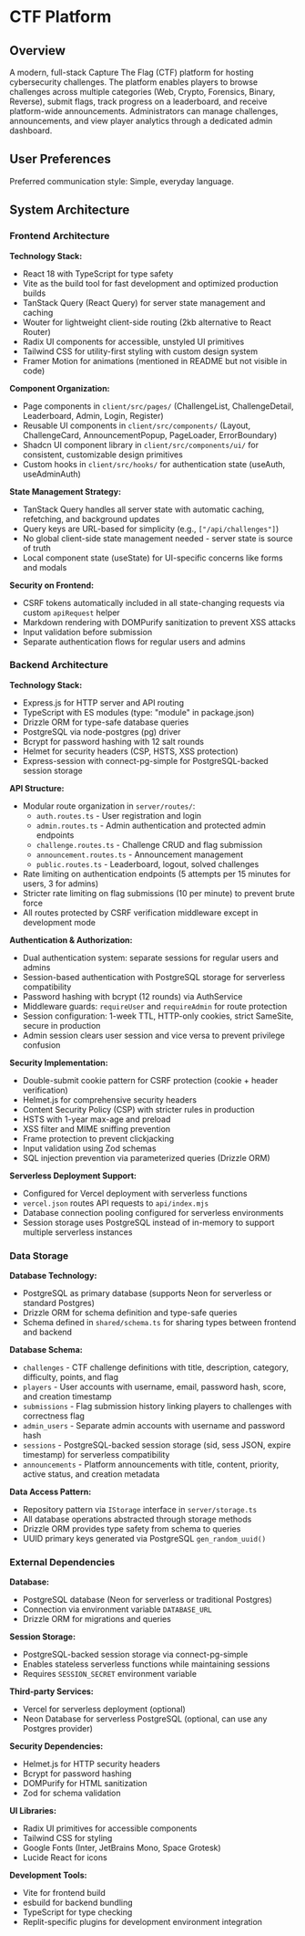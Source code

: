 # CTF Platform

## Overview

A modern, full-stack Capture The Flag (CTF) platform for hosting cybersecurity challenges. The platform enables players to browse challenges across multiple categories (Web, Crypto, Forensics, Binary, Reverse), submit flags, track progress on a leaderboard, and receive platform-wide announcements. Administrators can manage challenges, announcements, and view player analytics through a dedicated admin dashboard.

## User Preferences

Preferred communication style: Simple, everyday language.

## System Architecture

### Frontend Architecture

**Technology Stack:**
- React 18 with TypeScript for type safety
- Vite as the build tool for fast development and optimized production builds
- TanStack Query (React Query) for server state management and caching
- Wouter for lightweight client-side routing (2kb alternative to React Router)
- Radix UI components for accessible, unstyled UI primitives
- Tailwind CSS for utility-first styling with custom design system
- Framer Motion for animations (mentioned in README but not visible in code)

**Component Organization:**
- Page components in `client/src/pages/` (ChallengeList, ChallengeDetail, Leaderboard, Admin, Login, Register)
- Reusable UI components in `client/src/components/` (Layout, ChallengeCard, AnnouncementPopup, PageLoader, ErrorBoundary)
- Shadcn UI component library in `client/src/components/ui/` for consistent, customizable design primitives
- Custom hooks in `client/src/hooks/` for authentication state (useAuth, useAdminAuth)

**State Management Strategy:**
- TanStack Query handles all server state with automatic caching, refetching, and background updates
- Query keys are URL-based for simplicity (e.g., `["/api/challenges"]`)
- No global client-side state management needed - server state is source of truth
- Local component state (useState) for UI-specific concerns like forms and modals

**Security on Frontend:**
- CSRF tokens automatically included in all state-changing requests via custom `apiRequest` helper
- Markdown rendering with DOMPurify sanitization to prevent XSS attacks
- Input validation before submission
- Separate authentication flows for regular users and admins

### Backend Architecture

**Technology Stack:**
- Express.js for HTTP server and API routing
- TypeScript with ES modules (type: "module" in package.json)
- Drizzle ORM for type-safe database queries
- PostgreSQL via node-postgres (pg) driver
- Bcrypt for password hashing with 12 salt rounds
- Helmet for security headers (CSP, HSTS, XSS protection)
- Express-session with connect-pg-simple for PostgreSQL-backed session storage

**API Structure:**
- Modular route organization in `server/routes/`:
  - `auth.routes.ts` - User registration and login
  - `admin.routes.ts` - Admin authentication and protected admin endpoints
  - `challenge.routes.ts` - Challenge CRUD and flag submission
  - `announcement.routes.ts` - Announcement management
  - `public.routes.ts` - Leaderboard, logout, solved challenges
- Rate limiting on authentication endpoints (5 attempts per 15 minutes for users, 3 for admins)
- Stricter rate limiting on flag submissions (10 per minute) to prevent brute force
- All routes protected by CSRF verification middleware except in development mode

**Authentication & Authorization:**
- Dual authentication system: separate sessions for regular users and admins
- Session-based authentication with PostgreSQL storage for serverless compatibility
- Password hashing with bcrypt (12 rounds) via AuthService
- Middleware guards: `requireUser` and `requireAdmin` for route protection
- Session configuration: 1-week TTL, HTTP-only cookies, strict SameSite, secure in production
- Admin session clears user session and vice versa to prevent privilege confusion

**Security Implementation:**
- Double-submit cookie pattern for CSRF protection (cookie + header verification)
- Helmet.js for comprehensive security headers
- Content Security Policy (CSP) with stricter rules in production
- HSTS with 1-year max-age and preload
- XSS filter and MIME sniffing prevention
- Frame protection to prevent clickjacking
- Input validation using Zod schemas
- SQL injection prevention via parameterized queries (Drizzle ORM)

**Serverless Deployment Support:**
- Configured for Vercel deployment with serverless functions
- `vercel.json` routes API requests to `api/index.mjs`
- Database connection pooling configured for serverless environments
- Session storage uses PostgreSQL instead of in-memory to support multiple serverless instances

### Data Storage

**Database Technology:**
- PostgreSQL as primary database (supports Neon for serverless or standard Postgres)
- Drizzle ORM for schema definition and type-safe queries
- Schema defined in `shared/schema.ts` for sharing types between frontend and backend

**Database Schema:**
- `challenges` - CTF challenge definitions with title, description, category, difficulty, points, and flag
- `players` - User accounts with username, email, password hash, score, and creation timestamp
- `submissions` - Flag submission history linking players to challenges with correctness flag
- `admin_users` - Separate admin accounts with username and password hash
- `sessions` - PostgreSQL-backed session storage (sid, sess JSON, expire timestamp) for serverless compatibility
- `announcements` - Platform announcements with title, content, priority, active status, and creation metadata

**Data Access Pattern:**
- Repository pattern via `IStorage` interface in `server/storage.ts`
- All database operations abstracted through storage methods
- Drizzle ORM provides type safety from schema to queries
- UUID primary keys generated via PostgreSQL `gen_random_uuid()`

### External Dependencies

**Database:**
- PostgreSQL database (Neon for serverless or traditional Postgres)
- Connection via environment variable `DATABASE_URL`
- Drizzle ORM for migrations and queries

**Session Storage:**
- PostgreSQL-backed session storage via connect-pg-simple
- Enables stateless serverless functions while maintaining sessions
- Requires `SESSION_SECRET` environment variable

**Third-party Services:**
- Vercel for serverless deployment (optional)
- Neon Database for serverless PostgreSQL (optional, can use any Postgres provider)

**Security Dependencies:**
- Helmet.js for HTTP security headers
- Bcrypt for password hashing
- DOMPurify for HTML sanitization
- Zod for schema validation

**UI Libraries:**
- Radix UI primitives for accessible components
- Tailwind CSS for styling
- Google Fonts (Inter, JetBrains Mono, Space Grotesk)
- Lucide React for icons

**Development Tools:**
- Vite for frontend build
- esbuild for backend bundling
- TypeScript for type checking
- Replit-specific plugins for development environment integration